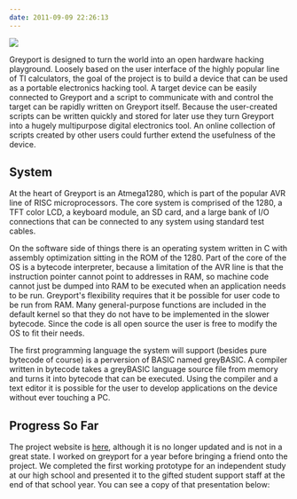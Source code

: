 ```yaml
---
date: 2011-09-09 22:26:13
---
```


[![](http://www.hackniac.com/blog/wp-content/uploads/2011/07/Boarded-1024x768.jpg)](http://www.hackniac.com/blog/wp-content/uploads/2011/07/Boarded.jpg)

Greyport is designed to turn the world into an open hardware hacking playground. Loosely based on the user interface of the highly popular line of TI calculators, the goal of the project is to build a device that can be used as a portable electronics hacking tool. A target device can be easily connected to Greyport and a script to communicate with and control the target can be rapidly written on Greyport itself. Because the user-created scripts can be written quickly and stored for later use they turn Greyport into a hugely multipurpose digital electronics tool. An online collection of scripts created by other users could further extend the usefulness of the device.

<!--more-->

System
------

At the heart of Greyport is an Atmega1280, which is part of the popular AVR line of RISC microprocessors. The core system is comprised of the 1280, a TFT color LCD, a keyboard module, an SD card, and a large bank of I/O connections that can be connected to any system using standard test cables.

On the software side of things there is an operating system written in C with assembly optimization sitting in the ROM of the 1280. Part of the core of the OS is a bytecode interpreter, because a limitation of the AVR line is that the instruction pointer cannot point to addresses in RAM, so machine code cannot just be dumped into RAM to be executed when an application needs to be run. Greyport's flexibility requires that it be possible for user code to be run from RAM. Many general-purpose functions are included in the default kernel so that they do not have to be implemented in the slower bytecode. Since the code is all open source the user is free to modify the OS to fit their needs.

The first programming language the system will support (besides pure bytecode of course) is a perversion of BASIC named greyBASIC. A compiler written in bytecode takes a greyBASIC language source file from memory and turns it into bytecode that can be executed. Using the compiler and a text editor it is possible for the user to develop applications on the device without ever touching a PC.


Progress So Far
---------------

The project website is [here](http://www.greyportal.com), although it is no longer updated and is not in a great state. I worked on greyport for a year before bringing a friend onto the project. We completed the first working prototype for an independent study at our high school and presented it to the gifted student support staff at the end of that school year. You can see a copy of that presentation below:
